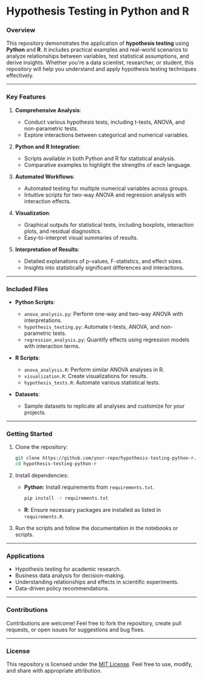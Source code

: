 # Hypothesis Testing in Python and R

### **Overview**
This repository demonstrates the application of **hypothesis testing** using **Python** and **R**. It includes practical examples and real-world scenarios to analyze relationships between variables, test statistical assumptions, and derive insights. Whether you're a data scientist, researcher, or student, this repository will help you understand and apply hypothesis testing techniques effectively.

---

### **Key Features**
1. **Comprehensive Analysis**:
   - Conduct various hypothesis tests, including t-tests, ANOVA, and non-parametric tests.
   - Explore interactions between categorical and numerical variables.

2. **Python and R Integration**:
   - Scripts available in both Python and R for statistical analysis.
   - Comparative examples to highlight the strengths of each language.

3. **Automated Workflows**:
   - Automated testing for multiple numerical variables across groups.
   - Intuitive scripts for two-way ANOVA and regression analysis with interaction effects.

4. **Visualization**:
   - Graphical outputs for statistical tests, including boxplots, interaction plots, and residual diagnostics.
   - Easy-to-interpret visual summaries of results.

5. **Interpretation of Results**:
   - Detailed explanations of p-values, F-statistics, and effect sizes.
   - Insights into statistically significant differences and interactions.

---

### **Included Files**
- **Python Scripts**:
  - `anova_analysis.py`: Perform one-way and two-way ANOVA with interpretations.
  - `hypothesis_testing.py`: Automate t-tests, ANOVA, and non-parametric tests.
  - `regression_analysis.py`: Quantify effects using regression models with interaction terms.
  
- **R Scripts**:
  - `anova_analysis.R`: Perform similar ANOVA analyses in R.
  - `visualization.R`: Create visualizations for results.
  - `hypothesis_tests.R`: Automate various statistical tests.

- **Datasets**:
  - Sample datasets to replicate all analyses and customize for your projects.

---

### **Getting Started**
1. Clone the repository:
   ```bash
   git clone https://github.com/your-repo/hypothesis-testing-python-r.git
   cd hypothesis-testing-python-r
   ```
2. Install dependencies:
   - **Python**: Install requirements from `requirements.txt`.
     ```bash
     pip install -r requirements.txt
     ```
   - **R**: Ensure necessary packages are installed as listed in `requirements.R`.

3. Run the scripts and follow the documentation in the notebooks or scripts.

---

### **Applications**
- Hypothesis testing for academic research.
- Business data analysis for decision-making.
- Understanding relationships and effects in scientific experiments.
- Data-driven policy recommendations.

---

### **Contributions**
Contributions are welcome! Feel free to fork the repository, create pull requests, or open issues for suggestions and bug fixes.

---

### **License**
This repository is licensed under the [MIT License](LICENSE). Feel free to use, modify, and share with appropriate attribution.

